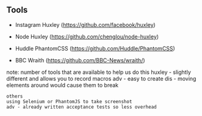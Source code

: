 ## Tools

* Instagram Huxley (https://github.com/facebook/huxley)

* Node Huxley (https://github.com/chenglou/node-huxley)

* Huddle PhantomCSS (https://github.com/Huddle/PhantomCSS)

* BBC Wraith (https://github.com/BBC-News/wraith/)

note:
    number of tools that are available to help us do this
    huxley - slightly different and allows you to record macros
    adv - easy to create
    dis - moving elements around would cause them to break

    others
    using Selenium or PhantomJS to take screenshot
    adv - already written acceptance tests so less overhead
